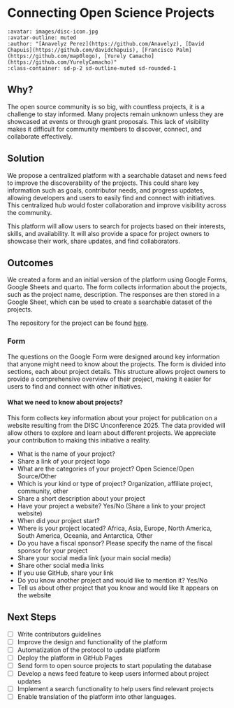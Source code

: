 # Connecting Open Science Projects

```{article-info}
:avatar: images/disc-icon.jpg
:avatar-outline: muted
:author: "[Anavelyz Perez](https://github.com/Anavelyz), [David Chapuis](https://github.com/davidchapuis), [Francisco Palm](https://github.com/map0logo), [Yurely Camacho](https://github.com/YurelyCamacho)"
:class-container: sd-p-2 sd-outline-muted sd-rounded-1
```

## Why?

The open source community is so big, with countless projects, it is a challenge to stay informed. Many projects remain unknown unless they are showcased at events or through grant proposals. This lack of visibility makes it difficult for community members to discover, connect, and collaborate effectively.

## Solution

We propose a centralized platform with a searchable dataset and news feed to improve the discoverability of the projects. This could share key information such as goals, contributor needs, and progress updates, allowing developers and users to easily find and connect with initiatives. This centralized hub would foster collaboration and improve visibility across the community.

This platform will allow users to search for projects based on their interests, skills, and availability. It will also provide a space for project owners to showcase their work, share updates, and find collaborators.

## Outcomes

We created a form and an initial version of the platform using Google Forms, Google Sheets and quarto. The form collects information about the projects, such as the project name, description. The responses are then stored in a Google Sheet, which can be used to create a searchable dataset of the projects.

The repository for the project can be found [here](https://github.com/OpenScienceLabs/connecting-osp).

### Form

The questions on the Google Form were designed around key information that anyone might need to know about the projects. The form is divided into sections, each about project details. This structure allows project owners to provide a comprehensive overview of their project, making it easier for users to find and connect with other initiatives.

#### What we need to know about projects?

This form collects key information about your project for publication on a website resulting from the DISC Unconference 2025. The data provided will allow others to explore and learn about different projects. We appreciate your contribution to making this initiative a reality.

- What is the name of your project?
- Share a link of your project logo
- What are the categories of your project? Open Science/Open Source/Other
- Which is your kind or type of project? Organization, affiliate project, community, other
- Share a short description about your project
- Have your project a website? Yes/No (Share a link to your project website)
- When did your project start?
- Where is your project located? Africa, Asia, Europe, North America, South America, Oceania, and Antarctica, Other
- Do you have a fiscal sponsor? Please specify the name of the fiscal sponsor for your project
- Share your social media link (your main social media)
- Share other social media links
- If you use GitHub, share your link
- Do you know another project and would like to mention it? Yes/No
- Tell us about other project that you know and would like It appears on the website

## Next Steps

- [ ] Write contributors guidelines
- [ ] Improve the design and functionality of the platform
- [ ] Automatization of the protocol to update platform
- [ ] Deploy the platform in GitHub Pages
- [ ] Send form to open source projects to start populating the database
- [ ] Develop a news feed feature to keep users informed about project updates
- [ ] Implement a search functionality to help users find relevant projects
- [ ] Enable translation of the platform into other languages.
